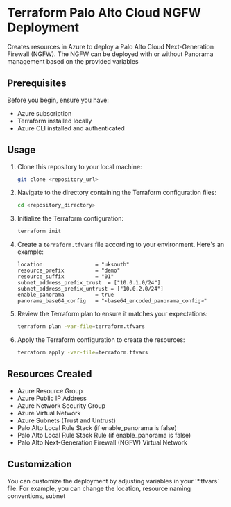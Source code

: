 # Terraform Palo Alto Cloud NGFW Deployment

Creates resources in Azure to deploy a Palo Alto Cloud Next-Generation Firewall (NGFW). The NGFW can be deployed with or without Panorama management based on the provided variables

## Prerequisites

Before you begin, ensure you have:

- Azure subscription
- Terraform installed locally
- Azure CLI installed and authenticated

## Usage

1. Clone this repository to your local machine:

    ```bash
    git clone <repository_url>
    ```

2. Navigate to the directory containing the Terraform configuration files:

    ```bash
    cd <repository_directory>
    ```

3. Initialize the Terraform configuration:

    ```bash
    terraform init
    ```

4. Create a `terraform.tfvars` file according to your environment. Here's an example:

    ```hcl
    location                 = "uksouth"
    resource_prefix          = "demo"
    resource_suffix          = "01"
    subnet_address_prefix_trust  = ["10.0.1.0/24"]
    subnet_address_prefix_untrust = ["10.0.2.0/24"]
    enable_panorama          = true
    panorama_base64_config   = "<base64_encoded_panorama_config>"
    ```

5. Review the Terraform plan to ensure it matches your expectations:

    ```bash
    terraform plan -var-file=terraform.tfvars
    ```

6. Apply the Terraform configuration to create the resources:

    ```bash
    terraform apply -var-file=terraform.tfvars
    ```

## Resources Created

- Azure Resource Group
- Azure Public IP Address
- Azure Network Security Group
- Azure Virtual Network
- Azure Subnets (Trust and Untrust)
- Palo Alto Local Rule Stack (if enable_panorama is false)
- Palo Alto Local Rule Stack Rule (if enable_panorama is false)
- Palo Alto Next-Generation Firewall (NGFW) Virtual Network

## Customization

You can customize the deployment by adjusting variables in your '*.tfvars` file. For example, you can change the location, resource naming conventions, subnet
